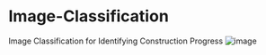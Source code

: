 # Image-Classification
Image Classification for Identifying Construction Progress
![image](https://user-images.githubusercontent.com/61254009/195203893-42a3789b-131e-471b-9c0e-d3ef6a564a75.png)
